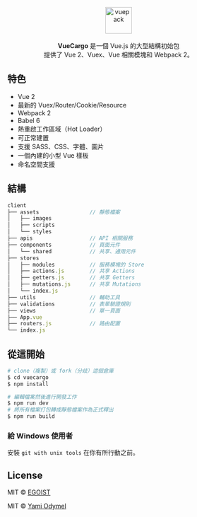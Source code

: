 <p align="center">
  <img src="https://cloud.githubusercontent.com/assets/7308718/20474437/785fdb08-b001-11e6-9e04-9bc4ea5d5a55.png" alt="vuepack" width="60">
  <br><br><strong>VueCargo</strong> 是一個 Vue.js 的大型結構初始包 <br>提供了 Vue 2、Vuex、Vue 相關模塊和 Webpack 2。
</p>

## 特色

- Vue 2
- 最新的 Vuex/Router/Cookie/Resource
- Webpack 2
- Babel 6
- 熱重啟工作區域（Hot Loader）
- 可正常建置
- 支援 SASS、CSS、字體、圖片
- 一個內建的小型 Vue 樣板
- 命名空間支援

## 結構

```js
client
├── assets                // 靜態檔案
│   ├── images
│   ├── scripts
│   └── styles
├── apis                  // API 相關服務
├── components            // 頁面元件
│   └── shared            // 共享、通用元件
├── stores
│   ├── modules           // 服務模塊的 Store
│   ├── actions.js        // 共享 Actions
│   ├── getters.js        // 共享 Getters
│   ├── mutations.js      // 共享 Mutations
│   └── index.js
├── utils                 // 輔助工具
├── validations           // 表單驗證規則
├── views                 // 單一頁面
├── App.vue
├── routers.js            // 路由配置
└── index.js
```

## 從這開始

```bash
# clone（複製）或 fork（分歧）這個倉庫
$ cd vuecargo
$ npm install

# 編輯檔案然後進行開發工作
$ npm run dev
# 將所有檔案打包轉成靜態檔案作為正式釋出
$ npm run build
```

### 給 Windows 使用者

安裝 `git with unix tools` 在你有所行動之前。

## License

MIT &copy; [EGOIST](https://github.com/egoist)

MIT &copy; [Yami Odymel](https://github.com/YamiOdymel)
